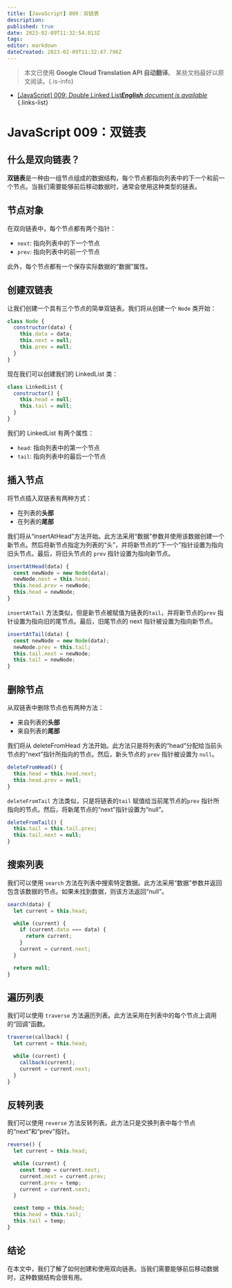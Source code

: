 ```yaml
---
title: [JavaScript] 009：双链表
description: 
published: true
date: 2023-02-09T11:32:54.013Z
tags: 
editor: markdown
dateCreated: 2023-02-09T11:32:47.796Z
---
```


> 本文已使用 **Google Cloud Translation API 自动翻译**。
某些文档最好以原文阅读。{.is-info}



- [[JavaScript] 009: Double Linked List***English** document is available*](/en/Knowledge-base/Algorithm/javascript-009-double-linked-list)
{.links-list}


# JavaScript 009：双链表

## 什么是双向链表？

**双链表**是一种由一组节点组成的数据结构，每个节点都指向列表中的下一个和前一个节点。当我们需要能够前后移动数据时，通常会使用这种类型的链表。

## 节点对象

在双向链表中，每个节点都有两个指针：
* `next`: 指向列表中的下一个节点
* `prev`: 指向列表中的前一个节点

此外，每个节点都有一个保存实际数据的“数据”属性。

## 创建双链表

让我们创建一个具有三个节点的简单双链表。我们将从创建一个 `Node` 类开始：

```javascript
class Node {
  constructor(data) {
    this.data = data;
    this.next = null;
    this.prev = null;
  }
}
```

现在我们可以创建我们的 LinkedList 类：

```javascript
class LinkedList {
  constructor() {
    this.head = null;
    this.tail = null;
  }
}
```

我们的 LinkedList 有两个属性：
* `head`: 指向列表中的第一个节点
* `tail`: 指向列表中的最后一个节点

## 插入节点

将节点插入双链表有两种方式：
* 在列表的**头部**
* 在列表的**尾部**

我们将从“insertAtHead”方法开始。此方法采用“数据”参数并使用该数据创建一个新节点。然后将新节点指定为列表的“头”，并将新节点的“下一个”指针设置为指向旧头节点。最后，将旧头节点的 `prev` 指针设置为指向新节点。

```javascript
insertAtHead(data) {
  const newNode = new Node(data);
  newNode.next = this.head;
  this.head.prev = newNode;
  this.head = newNode;
}
```

`insertAtTail` 方法类似，但是新节点被赋值为链表的`tail`，并将新节点的`prev` 指针设置为指向旧的尾节点。最后，旧尾节点的 next 指针被设置为指向新节点。

```javascript
insertAtTail(data) {
  const newNode = new Node(data);
  newNode.prev = this.tail;
  this.tail.next = newNode;
  this.tail = newNode;
}
```

## 删除节点

从双链表中删除节点也有两种方法：
* 来自列表的**头部**
* 来自列表的**尾部**

我们将从 deleteFromHead 方法开始。此方法只是将列表的“head”分配给当前头节点的“next”指针所指向的节点。然后，新头节点的 `prev` 指针被设置为 `null`。

```javascript
deleteFromHead() {
  this.head = this.head.next;
  this.head.prev = null;
}
```

`deleteFromTail` 方法类似，只是将链表的`tail` 赋值给当前尾节点的`prev` 指针所指向的节点。然后，将新尾节点的“next”指针设置为“null”。

```javascript
deleteFromTail() {
  this.tail = this.tail.prev;
  this.tail.next = null;
}
```

## 搜索列表

我们可以使用 `search` 方法在列表中搜索特定数据。此方法采用“数据”参数并返回包含该数据的节点。如果未找到数据，则该方法返回“null”。

```javascript
search(data) {
  let current = this.head;

  while (current) {
    if (current.data === data) {
      return current;
    }
    current = current.next;
  }

  return null;
}
```

## 遍历列表

我们可以使用 `traverse` 方法遍历列表。此方法采用在列表中的每个节点上调用的“回调”函数。

```javascript
traverse(callback) {
  let current = this.head;

  while (current) {
    callback(current);
    current = current.next;
  }
}
```

## 反转列表

我们可以使用 `reverse` 方法反转列表。此方法只是交换列表中每个节点的“next”和“prev”指针。

```javascript
reverse() {
  let current = this.head;

  while (current) {
    const temp = current.next;
    current.next = current.prev;
    current.prev = temp;
    current = current.next;
  }

  const temp = this.head;
  this.head = this.tail;
  this.tail = temp;
}
```

## 结论

在本文中，我们了解了如何创建和使用双向链表。当我们需要能够前后移动数据时，这种数据结构会很有用。